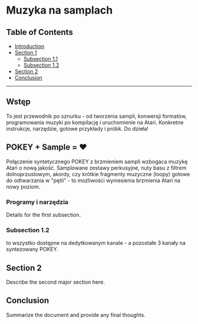 # Muzyka na samplach

## Table of Contents
- [Introduction](#introduction)
- [Section 1](#section-1)
  - [Subsection 1.1](#subsection-11)
  - [Subsection 1.2](#subsection-12)
- [Section 2](#section-2)
- [Conclusion](#conclusion)

---

## Wstęp
To jest przewodnik po sznurku - od tworzenia sampli, konwersji formatów, 
programowania muzyki po kompilację i uruchomienie na Atari. 
Konkretne instrukcje, narzędzie, gotowe przykłady i próbk. 
Do dzieła!

## POKEY + Sample = ♥
Połączenie syntetycznego POKEY z brzmieniem sampli wzbogaca muzykę Atari o nową jakość.
Samplowane zestawy perkusyjne, nuty basu z filtrem dolnoprzustowym, akordy, czy krótkie
fragmenty muzyczne (loopy) gotowe do odtwarzania w "pętli" - to możliwości wyniesienia brzmienia
Atari na nowy poziom. 

### Programy i narzędzia
Details for the first subsection.

### Subsection 1.2
to wszystko dostępne na dedytkowanym kanale - a pozostałe 3 kanały na syntezowany POKEY.

## Section 2
Describe the second major section here.

## Conclusion
Summarize the document and provide any final thoughts.